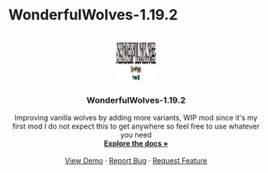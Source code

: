 # WonderfulWolves-1.19.2
<!-- PROJECT LOGO -->
<br />
<div align="center">
  <a href="https://github.com/Voltecite/WonderfulWolves-1.19.2/">
    <img src="images/logo.png" alt="Logo" width="80" height="80">
  </a>

<h3 align="center">WonderfulWolves-1.19.2</h3>

  <p align="center">
    Improving vanilla wolves by adding more variants, WIP mod since it's my first mod I do not expect this to get anywhere so feel free to use whatever you need
    <br />
    <a href="https://github.com/Voltecite/WonderfulWolves-1.19.2/"><strong>Explore the docs »</strong></a>
    <br />
    <br />
    <a href="https://github.com/Voltecite/WonderfulWolves-1.19.2/">View Demo</a>
    ·
    <a href="https://github.com/Voltecite/WonderfulWolves-1.19.2/issues">Report Bug</a>
    ·
    <a href="https://github.com/Voltecite/WonderfulWolves-1.19.2/issues">Request Feature</a>
  </p>
</div>

